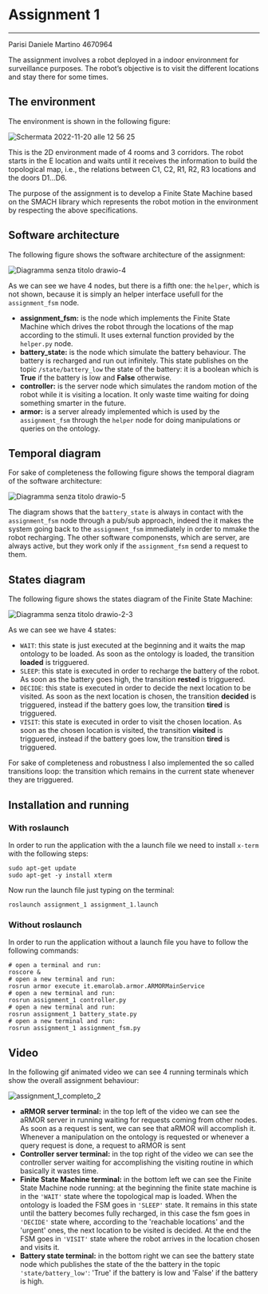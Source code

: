 # Assignment 1

------------------------------------------

Parisi Daniele Martino 4670964

The assignment involves a robot deployed in a indoor environment for surveillance purposes. The robot’s objective is to visit the different locations and stay there for some times.
## The environment
The environment is shown in the following figure:

![Schermata 2022-11-20 alle 12 56 25](https://user-images.githubusercontent.com/62515616/202900566-2f837b84-09f0-47f5-aca4-6c3fca1ee8fa.png)

This is the 2D environment made of 4 rooms and 3 corridors.
The robot starts in the E location and waits until it receives the information to build the topological map,
i.e., the relations between C1, C2, R1, R2, R3 locations and the doors D1...D6.

The purpose of the assignment is to develop a Finite State Machine based on the SMACH library which represents the robot motion in the environment by respecting the above specifications.

## Software architecture
The following figure shows the software architecture of the assignment:

![Diagramma senza titolo drawio-4](https://user-images.githubusercontent.com/62515616/202909870-3cfa6d0d-1aaa-4e4e-987a-bf8973b7a9f3.png)

As we can see we have 4 nodes, but there is a fifth one: the ```helper```, which is not shown, because it is simply an helper interface usefull for the ```assignment_fsm``` node.
* **assignment_fsm:** is the node which implements the Finite State Machine which drives the robot through the locations of the map according to the stimuli. It uses external function provided by the ```helper.py``` node.
* **battery_state:** is the node which simulate the battery behaviour. The battery is recharged and run out infinitely. This state publishes on the topic ```/state/battery_low``` the state of the battery: it is a boolean which is **True** if the battery is low and **False** otherwise.
* **controller:** is the server node which simulates the random motion of the robot while it is visiting a location. It only waste time waiting for doing something smarter in the future.
* **armor:** is a server already implemented which is used by the ```assignment_fsm``` through the ```helper``` node for doing manipulations or queries on the ontology.

## Temporal diagram
For sake of completeness the following figure shows the temporal diagram of the software architecture:

![Diagramma senza titolo drawio-5](https://user-images.githubusercontent.com/62515616/202917399-4889196b-1a46-4285-86f9-b455e57d0221.png)

The diagram shows that the ```battery_state``` is always in contact with the ```assignment_fsm``` node through a pub/sub approach, indeed the it makes the system going back to the ```assignment_fsm``` immediately in order to mmake the robot recharging.
The other software componensts, which are server, are always active, but they work only if the ```assignment_fsm``` send a request to them.

## States diagram
The following figure shows the states diagram of the Finite State Machine:

![Diagramma senza titolo drawio-2-3](https://user-images.githubusercontent.com/62515616/202918060-40c54de6-60bf-485f-a580-f060d253ae70.png)

As we can see we have 4 states:
* ```WAIT```: this state is just executed at the beginning and it waits the map ontology to be loaded. As soon as the ontology is loaded, the transition **loaded** is trigguered.
* ```SLEEP```: this state is executed in order to recharge the battery of the robot. As soon as the battery goes high, the transition **rested** is trigguered.
* ```DECIDE```: this state is executed in order to decide the next location to be visited. As soon as the next location is chosen, the transition **decided** is trigguered, instead if the battery goes low, the transition **tired** is trigguered.
* ```VISIT```: this state is executed in order to visit the chosen location. As soon as the chosen location is visited, the transition **visited** is trigguered, instead if the battery goes low, the transition **tired** is trigguered.

For sake of completeness and robustness I also implemented the so called transitions loop: the transition which remains in the current state whenever they are trigguered.

## Installation and running

### With roslaunch
In order to run the application with the a launch file we need to install ```x-term``` with the following steps:
```
sudo apt-get update
sudo apt-get -y install xterm
```
Now run the launch file just typing on the terminal:
```
roslaunch assignment_1 assignment_1.launch
```
### Without roslaunch
In order to run the application without a launch file you have to follow the following commands:
```
# open a terminal and run:
roscore &
# open a new terminal and run:
rosrun armor execute it.emarolab.armor.ARMORMainService
# open a new terminal and run:
rosrun assignment_1 controller.py
# open a new terminal and run:
rosrun assignment_1 battery_state.py
# open a new terminal and run:
rosrun assignment_1 assignment_fsm.py
```
## Video

In the following gif animated video we can see 4 running terminals which show the overall assignment behaviour:

![assignment_1_completo_2](https://user-images.githubusercontent.com/62515616/204088174-198d4e54-d875-4983-88a7-5e696041c9e3.gif)


* **aRMOR server terminal:** in the top left of the video we can see the aRMOR server in running waiting for requests coming from other nodes. As soon as a request is sent, we can see that aRMOR will accomplish it. Whenever a manipulation on the ontology is requested or whenever a query request is done, a request to aRMOR is sent
* **Controller server terminal:** in the top right of the video we can see the controller server waiting for accomplishing the visiting routine in which basically it wastes time.
* **Finite State Machine terminal:** in the bottom left we can see the Finite State Machine node running: at the beginning the finite state machine is in the ```'WAIT'``` state where the topological map is loaded. When the ontology is loaded the FSM goes in ```'SLEEP'``` state. It remains in this state until the battery becomes fully recharged, in this case the fsm goes in ```'DECIDE'``` state where, according to the 'reachable locations' and the 'urgent' ones, the next location to be visited is decided. At the end the FSM goes in ```'VISIT'``` state where the robot arrives in the location chosen and visits it.
*  **Battery state terminal:** in the bottom right we can see the battery state node which publishes the state of the the battery in the topic ```'state/battery_low'```: 'True' if the battery is low and 'False' if the battery is high.
